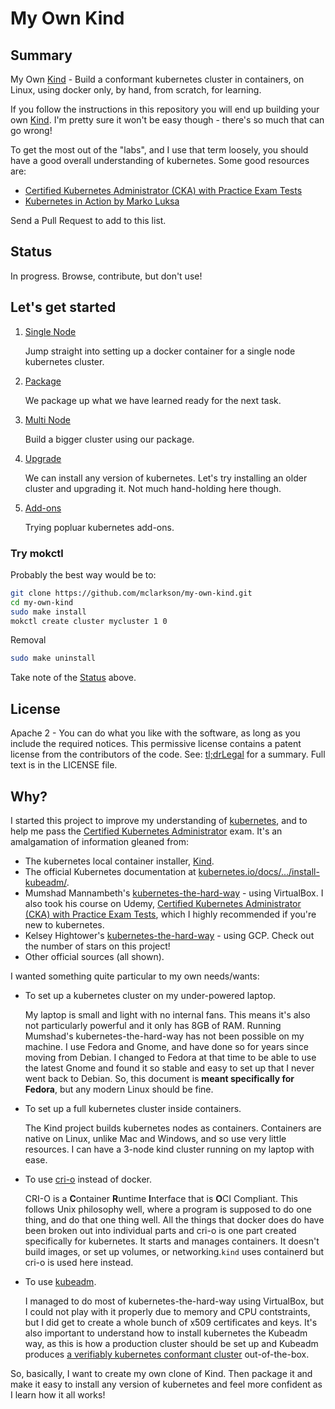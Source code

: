 # My Own Kind

## Summary

My Own [Kind](https://kind.sigs.k8s.io/) - Build a conformant kubernetes cluster in containers, on Linux, using docker only, by hand, from scratch, for learning.

If you follow the instructions in this repository you will end up building your own [Kind](https://kind.sigs.k8s.io/). I'm pretty sure it won't be easy though - there's so much that can go wrong!

To get the most out of the "labs", and I use that term loosely, you should have a good overall understanding of kubernetes. Some good resources are:

* [Certified Kubernetes Administrator (CKA) with Practice Exam Tests](https://www.udemy.com/course/certified-kubernetes-administrator-with-practice-tests/)
* [Kubernetes in Action by Marko Luksa](https://www.goodreads.com/book/show/34013922-kubernetes-in-action)

Send a Pull Request to add to this list.

## Status

In progress. Browse, contribute, but don't use!

## Let's get started

1. [Single Node](docs/build.md)
   
   Jump straight into setting up a docker container for a single node kubernetes cluster.

2. [Package](docs/package.md)
   
   We package up what we have learned ready for the next task.

3. [Multi Node]()
   
   Build a bigger cluster using our package.

4. [Upgrade](/docs/upgrade.md)
   
   We can install any version of kubernetes. Let's try installing an older cluster and upgrading it. Not much hand-holding here though.

5. [Add-ons](/docs/addons.md)
   
   Trying popluar kubernetes add-ons.

### Try mokctl

Probably the best way would be to:

```bash
git clone https://github.com/mclarkson/my-own-kind.git
cd my-own-kind
sudo make install
mokctl create cluster mycluster 1 0
```

Removal

```bash
sudo make uninstall
```

Take note of the [Status](#status) above.

## License

Apache 2 - You can do what you like with the software, as long as you include the required notices. This permissive license contains a patent license 
from the contributors of the code. See: [tl;drLegal](https://tldrlegal.com/license/apache-license-2.0-%28apache-2.0%29) for a summary. Full text is in the LICENSE file.

## Why?

I started this project to improve my understanding of [kubernetes](https://kubernetes.io/), and to help me pass the [Certified Kubernetes Administrator](https://www.cncf.io/certification/cka/) exam. It's an amalgamation of information gleaned from:

* The kubernetes local container installer, [Kind](https://kind.sigs.k8s.io/).
* The official Kubernetes documentation at [kubernetes.io/docs/.../install-kubeadm/](https://kubernetes.io/docs/setup/production-environment/tools/kubeadm/install-kubeadm/).
* Mumshad Mannambeth's [kubernetes-the-hard-way](https://github.com/mmumshad/kubernetes-the-hard-way) - using VirtualBox.
  I also took his course on Udemy, [Certified Kubernetes Administrator (CKA) with Practice Exam Tests](https://www.udemy.com/course/certified-kubernetes-administrator-with-practice-tests/), which I highly recommended if you're new to kubernetes.
* Kelsey Hightower's [kubernetes-the-hard-way](https://github.com/kelseyhightower/kubernetes-the-hard-way) - using GCP. Check out the number of stars on this project!
* Other official sources (all shown).

I wanted something quite particular to my own needs/wants:

* To set up a kubernetes cluster on my under-powered laptop.
  
  My laptop is small and light with no internal fans. This means it's also not particularly powerful and it only has 8GB of RAM. Running Mumshad's kubernetes-the-hard-way has not been possible on my machine.
  I use Fedora and Gnome, and have done so for years since moving from Debian. I changed to Fedora at that time to be able to use the latest Gnome and found it so stable and easy to set up that I never went back to Debian. So, this document is **meant specifically for Fedora**, but any modern Linux should be fine.

* To set up a full kubernetes cluster inside containers.
  
  The Kind project builds kubernetes nodes as containers. Containers are native on Linux, unlike Mac and Windows, and so use very little resources. I can have a 3-node kind cluster running on my laptop with ease.

* To use [cri-o](https://cri-o.io/) instead of docker.
  
  CRI-O is a **C**ontainer **R**untime **I**nterface that is **O**CI Compliant. This follows Unix philosophy well, where a program is supposed to do one thing, and do that one thing well. All the things that docker does do have been broken out into individual parts and cri-o is one part created specifically for kubernetes. It starts and manages containers. It doesn't build images, or set up volumes, or networking.`kind` uses containerd but cri-o is used here instead.

* To use [kubeadm](https://kubernetes.io/docs/reference/setup-tools/kubeadm/kubeadm/).
  
  I managed to do most of kubernetes-the-hard-way using VirtualBox, but I could not play with it properly due to memory and CPU contstraints, but I did get to create a whole bunch of x509 certificates and keys. It's also important to understand how to install kubernetes the Kubeadm way, as this is how a production cluster should be set up and Kubeadm produces [a verifiably kubernetes conformant cluster](https://www.cncf.io/certification/software-conformance/) out-of-the-box.

So, basically, I want to create my own clone of Kind. Then package it and make it easy to install any version of kubernetes and feel more confident as I learn how it all works!
